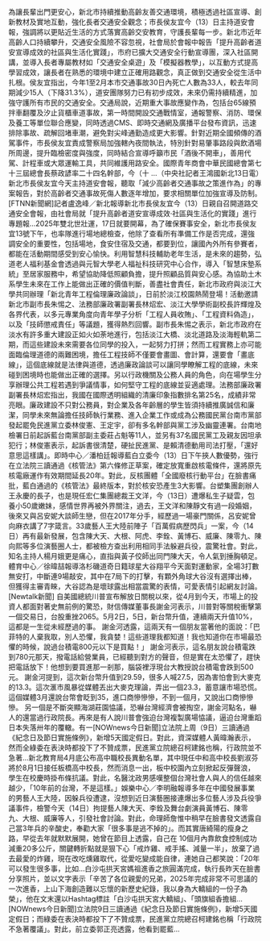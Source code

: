 為讓長輩出門更安心，新北市持續推動高齡友善交通環境，積極透過社區宣導、創新教材及實地互動，強化長者交通安全觀念；市長侯友宜今（13）日主持道安會報，強調將以更貼近生活的方式落實高齡交安教育，守護長輩每一步。新北市近年高齡人口持續攀升，交通安全風險不容忽視，社會局於會報中報告「提升高齡者道安宣導成效的社區與生活化實踐」，市府已擴大交通安全行動宣導團，深入社區開講，並導入長者專屬教材如「交通安全桌遊」及「模擬器教學」，以互動方式提高學習成效，讓長者在熟悉的環境中建立正確用路觀念，真正做到交通安全從生活中扎根。侯友宜指出，今年1至2月本市交通事故30日內死亡人數為33人，較去年同期減少15人（下降31.3%），道安團隊努力已有初步成效，未來仍需持續精進，加強守護所有市民的交通安全。交通局說，近期重大事故應變作為，包括台65線預拌車翻覆及汐止貨櫃車道事故，第一時間開設交通戰情室，通報警察、消防、環保及養工等單位聯合應變，同時透過CMS、即時交通網及廣播平台發布資訊，迅速排除事故、疏解回堵車潮，避免對尖峰通勤造成更大影響。針對近期全國頻傳的酒駕事件，市長侯友宜責成警察局加強轄內夜間執法，特別針對易肇事路段與飲酒場所周邊，提升臨檢密度與強度，同時結合宣導呼籲市民「酒後不開車」，善用代駕、計程車或大眾運輸工具，共同維護用路安全。國際青年商會中華民國總會第七十三屆總會長蔡政諺率二十四名幹部，今（十 ...（中央社記者王鴻國新北13日電）新北市長侯友宜今天主持道安會報，聽取「減少高齡者交通事故之策進作為」的專案報告，對於高齡者交通事故死傷人數逐年增加，要求相關單位加強宣導及防制。[FTNN新聞網]記者盧逸峰／新北報導新北市長侯友宜今（13）日親自召開道路交通安全會報，由社會局就「提升高齡者道安宣導成效‧社區與生活化的實踐」進行專題報...2025年雙北世壯運，17日就要開幕，為了確保賽事安全，新北市長侯友宜13號下午，也率隊進行場地總檢查，他除了查看所有準備工作是否完成，還強調安全的重要性，包括場地，食安住宿及交通，都要到位，讓國內外所有參賽者，都能在活動期間感受到安心愉快。利用智慧科技輔助老年生活，是未來的趨勢，弘道老人福利基金會透過與元智大學老人福祉科技研究中心合作，導入「智慧床墊系統」至居家服務中，希望協助降低照顧負擔，提升照顧品質與安心感。為協助土木系學生未來在工作上能做出正確的價值判斷，善盡社會責任，新北市政府與淡江大學共同辦理「新北青年工程倫理廉政論談」，日前於淡江校園熱鬧登場！活動邀請新北市副市長朱惕之、法務部廉政署副署長林炤宏、淡江大學學術副校長許輝煌及各界代表，以多元專業角度向青年學子分析「工程人員收賄」、「工程資料偽造」，以及「技師懲戒責任」等議題，獲得熱烈回響。副市長朱惕之表示，新北市政府在淡水有許多重大建設正如火如荼地進行，包括淡江大橋、淡北道路及淡海輕軌第二期，而這些建設未來需要各位同學的投入，一起努力打拼；然而工程實務上亦可能面臨倫理道德的兩難困境，擔任工程技師不僅要會畫圖、會計算，還要會「畫底線」，這個底線就是法律與道德，透過廉政論談可以讓同學瞭解工程的底線，未來碰到困境時也能做出正確的選擇。另以行政機關及公務人員的角色，向在場學生分享辦理公共工程若遇到爭議情事，如何堅守工程的底線並妥適處理。法務部廉政署副署長林炤宏指出，我國在國際透明組織的清廉印象指數排名第25名，成績非常亮眼。廉政建設不只對公務員，對企業及各年齡層的學生皆須持續推廣誠信和廉潔，同學未來無論擔任技師執行業務、進入企業工作或成為公務國民黨台南市黨部發起罷免民進黨立委林俊憲、王定宇，卻有多名幹部與黨工涉及幽靈連署。台南地檢署日前起訴藍台南黨部副主委莊占魁等11人，並另有37名國民黨工及親友因坦承犯行；林俊憲表示，起訴書很清楚，硬扯民進黨、是賴清德動用司法打壓，「還好意思這樣講」。即時中心／潘柏廷報導藍白立委今（13）日下午挾人數優勢，強行在立法院三讀通過《核管法》第六條修正草案，確定放寬重啟核電條件，還將原先核電廠運作有效期間延長20年。對此，反核團體「全國廢核行動平台」在臉書痛批，藍白通過的《核管法》最終版本，對於核安恐產生3大影響。台塑集團創辦人王永慶的長子，也是現任宏仁集團總裁王文洋，今（13日）遭爆私生子疑雲，包養小50歲嫩妹，感情世界再被外界關注，過去，王文洋和陳靜文有過一段婚姻，後來又與呂安妮大談師生戀，但在2017年分手，經歷過一場豪門關係，呂安妮曾向麻衣講了7字箴言。33歲藝人王大陸前陣子「百萬假病歷閃兵」一案，今（14日）再有最新發展，包含陳大天、大根、阿虎、李銓、黃博石、威廉、陳零九、陳向熙等多位演藝圈人士，都被檢方查出利用相同手法躲避兵役，震驚社會。對此，知名主持人楊月娥更是痛心，直指與黃子佼師出同門陳大天，令人氣到捶胸頓足。體育中心／徐暐喆報導洛杉磯道奇日籍球星大谷翔平今天面對運動家，全場3打數無安打，中斷連9場敲安，其中在7局下的打擊，有顆外角球大谷沒有選擇出棒，但獲得主審青睞，大谷認為是壞球露出相當震驚的表情，可愛表情引起網友討論。[Newtalk新聞] 自美國總統川普宣布解放日關稅以來，從4月到今天，市場上的投資人都面對著史無前例的驚恐，財信傳媒董事長謝金河表示，川普對等關稅衝擊第一個交易日，台股重挫2065。5月2日，5日，新台幣升值，連續兩天升值10%，這都是一生從未經歷過的事。 謝金河透露，這兩天有一個朋友當著他的面說：「巴菲特的人棄我取，別人恐懼，我貪婪！這些道理我都知道！我也知道你在市場最恐懼的時候，說過台積電800元以下是買點！」 謝金河表示，這名朋友說台積電跌到780元那天，撥電話給營業員，已經聽到對方的聲音，但是實在太恐懼了，趕快把電話放下！他想到要買進那一剎那，腦袋裡浮現台大教授說台積電會跌到500元。 謝金河提到，這次新台幣升值到29.59，很多人喊27.5，因為害怕會到大麥克的13.3。這次滙市風暴從媒體丟出大麥克理論，弄出一個23.3，蓄意讓市場恐慌。這個媒體3月還說台幣會眨到35，進口商慘慘慘，不到一個月，又說出口商慘慘慘。 另一個是不斷突顯海湖莊園恊議，恐嚇台灣經濟會被掏空，謝金河點名，嚇人的還當過行政院長。再來是有人說川普會強迫台灣複製廣場恊議，逼迫台灣重蹈日本失落卅年的覆轍。有一[NOWnews今日新聞]立法院上周（9日）三讀通過《紀念日及節日實施條例》，新增5天國定假日。對此，資深媒體人黃暐瀚表示，然而全綠委在表決時都投下了不贊成票，民進黨立院總召柯建銘也稱，行政院並不急著...新北教育局4月底公布高中職校長異動名單，其中現任中和高中校長劉淑芬將於8月1日接任板橋高中校長，然而消息一出，板中校園內立刻掀起反彈聲浪，學生在校慶時掛布條抗議。對此，名醫沈政男感嘆整個台灣社會人與人的信任越來越少，「10年前的台灣，不是這樣。」娛樂中心／李明融報導多年在中國發展事業的男藝人王大陸，因躲兵役遭逮，沒想到近日演藝圈接連爆出多位藝人涉及兵役爭議事件，檢警今天（14日）拘提藝人陳大天、李銓及舞台劇演員黃博石、陳零九、大根、威廉等人，引發社會討論。對此，命理師詹惟中稍早在臉書發文透露自己當3年兵的辛酸史，奉勸大家「很多事是逃不掉的」。而其實唐綺陽的瘦身之路，早從去年就默默展開，她曾在節目上透露，自己在 10個月內靠飲食控制成功減重20多公斤，關鍵轉折點就是狠下心「戒炸雞、戒手搖、減量一半」，放棄了過去最愛的炸雞，現在改吃燻雞取代，從愛吃變成能自律，連她自己都笑說：「20年可以發生很多事，比如...白沙屯拱天宮媽祖進香之旅圓滿完成，執行長昨天在臉書分享照片，並以文字表示「辛苦了各位親愛的兄弟，2025年完成非常不可思議的一次進香，上山下海創造難以忘懷的新歷史紀錄，我以身為大轎組的一份子為榮」，他在文末還以Hashtag標註「白沙屯拱天宮大轎組」、「頭旗組香擔組...[NOWnews今日新聞]立法院9日三讀通過《紀念日及節日實施條例》，新增5天國定假日；而綠委在表決時都投下了不贊成票，民進黨立院總召柯建銘也稱「行政院不急著覆議」。對此，前立委郭正亮透露，他看到罷藍...